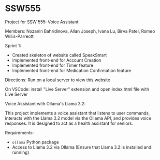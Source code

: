 # SSW555
Project for SSW 555: Voice Assistant 

Members: Nozanin Bahridinova, Allan Joseph, Ivana Lu, Birva Patel, Romeo Willis-Parreott 

Sprint 1: 
* Created skeleton of website called SpeakSmart 
* Implemented front-end for Account Creation 
* Implemented front-end for Timer feature 
* Implemented front-end for Medication Confirmation feature 

Directions: Run on a local server to view this website 

On VSCode: install "Live Server" extension and open index.html file with Live Server 

Voice Assistant with Ollama's Llama 3.2:

This project implements a voice assistant that listens to user commands, interacts with the Llama 3.2 model via the Ollama API, and provides voice responses. It is designed to act as a health assistant for seniors.

Requirements:
* `ollama` Python package
* Access to Llama 3.2 via Ollama (Ensure that Llama 3.2 is installed and running)


